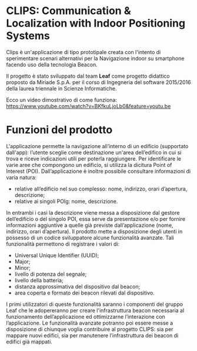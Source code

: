 # CLIPS: Communication & Localization with Indoor Positioning Systems
Clips è un'applicazione di tipo prototipale creata con l'intento di sperimentare scenari alternativi per la Navigazione indoor 
su smartphone facendo uso della tecnologia Beacon.

Il progetto è stato sviluppato dal team **Leaf** come progetto didattico proposto da Miriade S.p.A. per il corso di 
Ingegneria del software 2015/2016 della laurea triennale in Scienze Informatiche.

Ecco un video dimostrativo di come funziona:
https://www.youtube.com/watch?v=BKfkuLjoLb0&feature=youtu.be


# Funzioni del prodotto
L'applicazione permette la navigazione all’interno di un edificio (supportato dall'app): l’utente sceglie
come destinazione un'area dell’edifico in cui si trova e riceve indicazioni utili
per poterla raggiungere.
Per identificare le varie aree che compongono un edificio, si utilizza la
dicitura Point of Interest (POI).
Dall’applicazione è inoltre possibile consultare informazioni di varia natura:
  - relative all’edificio nel suo complesso: nome, indirizzo, orari d’apertura, descrizione;
  - relative ai singoli POIg: nome, descrizione.
  
In entrambi i casi la descrizione viene messa a disposizione dal gestore dell’edificio
o del singolo POI, essa serve da presentazione e/o per fornire informazioni
aggiuntive a quelle già previste dall’applicazione (nome, indirizzo,
orari d’apertura).
Il prodotto mette a disposizione degli utenti in possesso di un codice
sviluppatore alcune funzionalità avanzate. Tali funzionalità permettono di
registrare i valori di: 
  - Universal Unique Identifier (UUID);
  - Major;
  - Minor;
  - livello di potenza del segnale;
  - livello della batteria;
  - distanza approssimativa del dispositivo dal beacon;
  - area coperta e formato dei beacon rilevati dal dispositivo.


I primi utilizzatori di queste funzionalità saranno i componenti
del gruppo Leaf che le adopereranno per creare l'infrastruttura beacon necessaria
al funzionamento dell’applicazione ed ottimizzarne l’interazione con
l’applicazione. Le funzionalità avanzate potranno poi essere messe a disposizione
di chiunque voglia contribuire al progetto CLIPS: sia per mappare
nuovi edifici, sia per manutenere l’infrastruttura dei beacon di edifici già
mappati.
